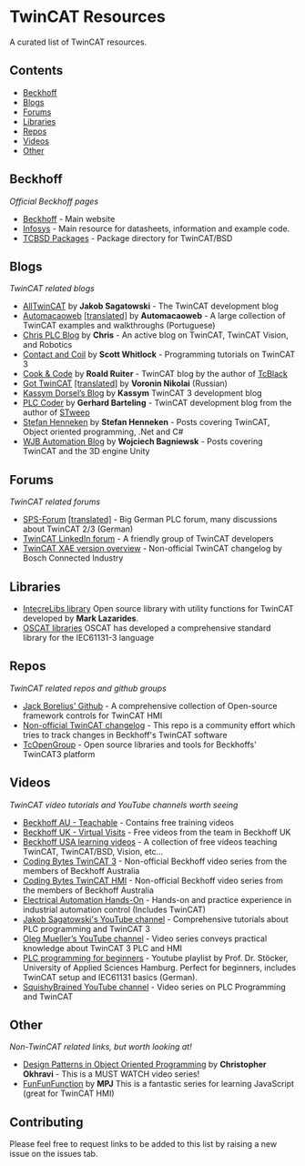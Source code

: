 # TwinCAT Resources

A curated list of TwinCAT resources.

## Contents

* [Beckhoff](#beckhoff)
* [Blogs](#blogs)
* [Forums](#forums)
* [Libraries](#libraries)
* [Repos](#repos)
* [Videos](#videos)
* [Other](#other)

## Beckhoff

*Official Beckhoff pages*

* [Beckhoff](https://beckhoff.com/) - Main website
* [Infosys](https://infosys.beckhoff.com/english.php?content=../content/1033/tcinfosys3/index.html) - Main resource for datasheets, information and example code.
* [TCBSD Packages](https://tcbsd.beckhoff.com/) - Package directory for TwinCAT/BSD

## Blogs

*TwinCAT related blogs*

* [AllTwinCAT](https://alltwincat.com/) by **Jakob Sagatowski** - The TwinCAT development blog
* [Automacaoweb](https://automacaoweb.wordpress.com/) [\[translated\]](https://automacaoweb-wordpress-com.translate.goog/?_x_tr_sl=pt&_x_tr_tl=en&_x_tr_hl=en-GB) by **Automacaoweb** - A large collection of TwinCAT examples and walkthroughs (Portuguese)
* [Chris PLC Blog](http://soup01.com/en/) by **Chris** - An active blog on TwinCAT, TwinCAT Vision, and Robotics
* [Contact and Coil](http://www.contactandcoil.com/) by **Scott Whitlock** - Programming tutorials on TwinCAT 3
* [Cook & Code](https://roald87.github.io/twincat) by **Roald Ruiter** - TwinCAT blog by the author of [TcBlack](https://github.com/Roald87/TcBlack)
* [Got TwinCAT](https://gotwincat.blogspot.com/) [\[translated\]](https://gotwincat-blogspot-com.translate.goog/?_x_tr_sl=ru&_x_tr_tl=en&_x_tr_hl=en-GB) by **Voronin Nikolai** (Russian)
* [Kassym Dorsel’s Blog](https://kassymdorsel.com/blog) by **Kassym** TwinCAT 3 development blog
* [PLC Coder](https://www.plccoder.com/) by **Gerhard Barteling** - TwinCAT development blog from the author of [STweep](https://www.stweep.com/)
* [Stefan Henneken](https://stefanhenneken.net/) by **Stefan Henneken** - Posts covering TwinCAT, Object oriented programming, .Net and C#
* [WJB Automation Blog](http://dronefactory.co.uk/) by **Wojciech Bagniewsk** - Posts covering TwinCAT and the 3D engine Unity

## Forums

*TwinCAT related forums*
* [SPS-Forum](https://www.sps-forum.de/forums/sonstige-steuerungen.11/) [\[translated\]](https://www-sps--forum-de.translate.goog/forums/sonstige-steuerungen.11/?_x_tr_sl=de&_x_tr_tl=en&_x_tr_hl=en-GB) - Big German PLC forum, many discussions about TwinCAT 2/3 (German)
* [TwinCAT LinkedIn forum](https://www.linkedin.com/groups/1860933) - A friendly group of TwinCAT developers
* [TwinCAT XAE version overview](https://community.developer.bosch.com/t5/Knowledge-base/TwinCAT-XAE-version-overview/ta-p/48982) - Non-official TwinCAT changelog by Bosch Connected Industry

## Libraries
* [IntecreLibs library](https://bitbucket.org/Intecre/intecrelibs) Open source library with utility functions for TwinCAT developed by **Mark Lazarides**.
* [OSCAT libraries](http://www.oscat.de/) OSCAT has developed a comprehensive standard library for the IEC61131-3 language

## Repos

*TwinCAT related repos and github groups*

* [Jack Borelius' Github](https://github.com/hijaaack?tab=repositories) - A comprehensive collection of Open-source framework controls for TwinCAT HMI
* [Non-official TwinCAT changelog](https://github.com/Roald87/TwinCatChangelog) - This repo is a community effort which tries to track changes in Beckhoff's TwinCAT software
* [TcOpenGroup](https://github.com/TcOpenGroup) - Open source libraries and tools for Beckhoffs' TwinCAT3 platform

## Videos

*TwinCAT video tutorials and YouTube channels worth seeing*

* [Beckhoff AU - Teachable](https://beckhoff-au.teachable.com/) - Contains free training videos
* [Beckhoff UK - Virtual Visits](https://www.beckhoffblog.co.uk/virtualvisits) - Free videos from the team in Beckhoff UK
* [Beckhoff USA learning videos](https://learn.beckhoffus.com/catalog) - A collection of free videos teaching TwinCAT, TwinCAT/BSD, Vision, etc...
* [Coding Bytes TwinCAT 3](https://codingbytes.teachable.com/p/codingbytes_twincat3) - Non-official Beckhoff video series from the members of Beckhoff Australia
* [Coding Bytes TwinCAT HMI](https://codingbytes.teachable.com/p/codingbytes_twincathmi) - Non-official Beckhoff video series from the members of Beckhoff Australia
* [Electrical Automation Hands-On](https://www.youtube.com/channel/UCZqe2O5oBpas73BVdwHTiCA) - Hands-on and practice experience in industrial automation control (Includes TwinCAT) 
* [Jakob Sagatowski's YouTube channel](https://www.youtube.com/JakobSagatowski) - Comprehensive tutorials about PLC programming and TwinCAT 3
* [Oleg Mueller’s YouTube channel](https://www.youtube.com/channel/UCHvABpkd825kAtaDxnhE-tg) - Video series conveys practical knowledge about TwinCAT 3 PLC and HMI
* [PLC programming for beginners](https://www.youtube.com/playlist?list=PL2LjUivoqcmUNF4wfaZdWQEZm9ptpIFuw) - Youtube playlist by Prof. Dr. Stöcker, University of Applied Sciences Hamburg. Perfect for beginners, includes TwinCAT setup and IEC61131 basics (German).
* [SquishyBrained YouTube channel](https://www.youtube.com/user/Evan5659) - Video series on PLC Programming and TwinCAT

## Other

*Non-TwinCAT related links, but worth looking at!*

* [Design Patterns in Object Oriented Programming](https://www.youtube.com/playlist?list=PLrhzvIcii6GNjpARdnO4ueTUAVR9eMBpc) by **Christopher Okhravi** - This is a MUST WATCH video series!
* [FunFunFunction](https://www.youtube.com/channel/UCO1cgjhGzsSYb1rsB4bFe4Q) by **MPJ** This is a fantastic series for learning JavaScript (great for TwinCAT HMI)


## Contributing
Please feel free to request links to be added to this list by raising a new issue on the issues tab.
